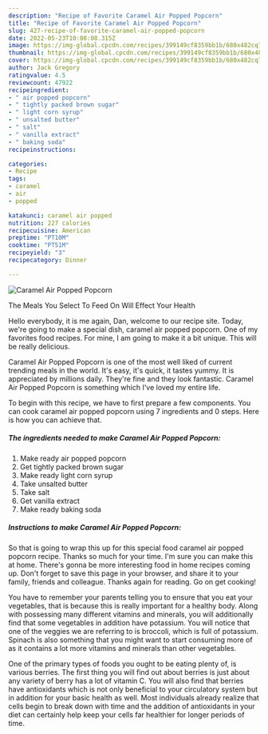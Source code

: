 ```yaml
---
description: "Recipe of Favorite Caramel Air Popped Popcorn"
title: "Recipe of Favorite Caramel Air Popped Popcorn"
slug: 427-recipe-of-favorite-caramel-air-popped-popcorn
date: 2022-05-23T10:08:08.315Z
image: https://img-global.cpcdn.com/recipes/399149cf8359bb1b/680x482cq70/caramel-air-popped-popcorn-recipe-main-photo.jpg
thumbnail: https://img-global.cpcdn.com/recipes/399149cf8359bb1b/680x482cq70/caramel-air-popped-popcorn-recipe-main-photo.jpg
cover: https://img-global.cpcdn.com/recipes/399149cf8359bb1b/680x482cq70/caramel-air-popped-popcorn-recipe-main-photo.jpg
author: Jack Gregory
ratingvalue: 4.5
reviewcount: 47922
recipeingredient:
- " air popped popcorn"
- " tightly packed brown sugar"
- " light corn syrup"
- " unsalted butter"
- " salt"
- " vanilla extract"
- " baking soda"
recipeinstructions:

categories:
- Recipe
tags:
- caramel
- air
- popped

katakunci: caramel air popped 
nutrition: 227 calories
recipecuisine: American
preptime: "PT10M"
cooktime: "PT51M"
recipeyield: "3"
recipecategory: Dinner

---
```



![Caramel Air Popped Popcorn](https://img-global.cpcdn.com/recipes/399149cf8359bb1b/680x482cq70/caramel-air-popped-popcorn-recipe-main-photo.jpg)

The Meals You Select To Feed On Will Effect Your Health

Hello everybody, it is me again, Dan, welcome to our recipe site. Today, we're going to make a special dish, caramel air popped popcorn. One of my favorites food recipes. For mine, I am going to make it a bit unique. This will be really delicious.



Caramel Air Popped Popcorn is one of the most well liked of current trending meals in the world. It's easy, it's quick, it tastes yummy. It is appreciated by millions daily. They're fine and they look fantastic. Caramel Air Popped Popcorn is something which I've loved my entire life.


To begin with this recipe, we have to first prepare a few components. You can cook caramel air popped popcorn using 7 ingredients and 0 steps. Here is how you can achieve that.

<!--inarticleads1-->

##### The ingredients needed to make Caramel Air Popped Popcorn:

1. Make ready  air popped popcorn
1. Get  tightly packed brown sugar
1. Make ready  light corn syrup
1. Take  unsalted butter
1. Take  salt
1. Get  vanilla extract
1. Make ready  baking soda




<!--inarticleads2-->

##### Instructions to make Caramel Air Popped Popcorn:





So that is going to wrap this up for this special food caramel air popped popcorn recipe. Thanks so much for your time. I'm sure you can make this at home. There's gonna be more interesting food in home recipes coming up. Don't forget to save this page in your browser, and share it to your family, friends and colleague. Thanks again for reading. Go on get cooking!

You have to remember your parents telling you to ensure that you eat your vegetables, that is because this is really important for a healthy body. Along with possessing many different vitamins and minerals, you will additionally find that some vegetables in addition have potassium. You will notice that one of the veggies we are referring to is broccoli, which is full of potassium. Spinach is also something that you might want to start consuming more of as it contains a lot more vitamins and minerals than other vegetables.

One of the primary types of foods you ought to be eating plenty of, is various berries. The first thing you will find out about berries is just about any variety of berry has a lot of vitamin C. You will also find that berries have antioxidants which is not only beneficial to your circulatory system but in addition for your basic health as well. Most individuals already realize that cells begin to break down with time and the addition of antioxidants in your diet can certainly help keep your cells far healthier for longer periods of time.
